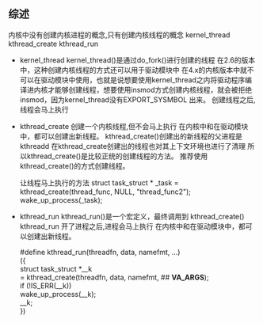 ## 综述

内核中没有创建内核进程的概念,只有创建内核线程的概念
	kernel_thread
	kthread_create
	kthread_run


- kernel_thread
	kernel_thread()是通过do_fork()进行创建的线程
	在2.6的版本中，这种创建内核线程的方式还可以用于驱动模块中
	在4.x的内核版本中就不可以在驱动模块中使用，也就是说想要使用kernel_thread之内将驱动程序编译进内核才能够创建线程，想要使用insmod方式创建内核线程，就会被拒绝insmod，因为kernel_thread没有EXPORT_SYSMBOL 出来。
	创建线程之后,线程会马上执行


- kthread_create
	创建一个内核线程,但不会马上执行
	在内核中和在驱动模块中，都可以创建出新线程。
	kthread_create()创建出的新线程的父进程是kthreadd
		在kthread_create创建出的线程也对其上下文环境也进行了清理
		所以kthread_create()是比较正统的创建线程的方法。
		推荐使用kthread_create()的方式创建线程。

	让线程马上执行的方法
	struct task_struct * _task = kthread_create(thread_func, NULL, "thread_func2");
	wake_up_process(_task);


- kthread_run
	kthread_run()是一个宏定义，最终调用到 kthread_create()
	kthread_run 开了进程之后,进程会马上执行
	在内核中和在驱动模块中，都可以创建出新线程。

	#define kthread_run(threadfn, data, namefmt, ...)                          \
			({                                                                         \
			 struct task_struct *__k                                            \
			 = kthread_create(threadfn, data, namefmt, ## __VA_ARGS__); \
			 if (!IS_ERR(__k))                                                  \
			 wake_up_process(__k);                                      \
			 __k;                                                               \
			 })

